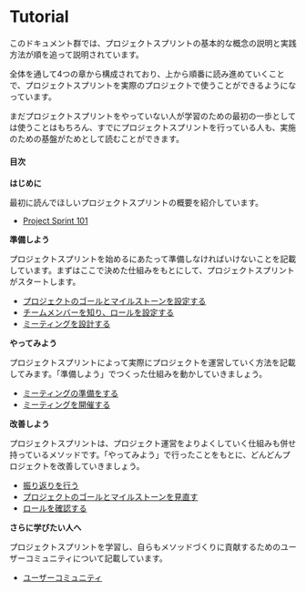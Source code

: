 # Tutorial

このドキュメント群では、プロジェクトスプリントの基本的な概念の説明と実践方法が順を追って説明されています。

全体を通して4つの章から構成されており、上から順番に読み進めていくことで、プロジェクトスプリントを実際のプロジェクトで使うことができるようになっています。

まだプロジェクトスプリントをやっていない人が学習のための最初の一歩としては使うことはもちろん、すでにプロジェクトスプリントを行っている人も、実施のための基盤がためとして読むことができます。

#### 目次

**はじめに**

最初に読んでほしいプロジェクトスプリントの概要を紹介しています。

* [Project Sprint 101](project-sprint-101.md)

**準備しよう**

プロジェクトスプリントを始めるにあたって準備しなければいけないことを記載しています。まずはここで決めた仕組みをもとにして、プロジェクトスプリントがスタートします。

* [プロジェクトのゴールとマイルストーンを設定する](purojekutonogrutomairusutnwosuru.md)
* [チームメンバーを知り、ロールを設定する](chmumenbworirruwosuru.md)
* [ミーティングを設計する](mtinguwosuru.md)

**やってみよう**

プロジェクトスプリントによって実際にプロジェクトを運営していく方法を記載してみます。「準備しよう」でつくった仕組みを動かしていきましょう。

* [ミーティングの準備をする](mtingunowosuru.md)
* [ミーティングを開催する](mtinguwosuru-1.md)

**改善しよう**

プロジェクトスプリントは、プロジェクト運営をよりよくしていく仕組みも併せ持っているメソッドです。「やってみよう」で行ったことをもとに、どんどんプロジェクトを改善していきましょう。

* [振り返りを行う](ririwou.md)
* [プロジェクトのゴールとマイルストーンを見直す](purojekutonogrutomairusutnwosu.md)
* [ロールを確認する](rruwosuru.md)

**さらに学びたい人へ**

プロジェクトスプリントを学習し、自らもメソッドづくりに貢献するためのユーザーコミュニティについて記載しています。

* [ユーザーコミュニティ](yzkomyuniti.md)
